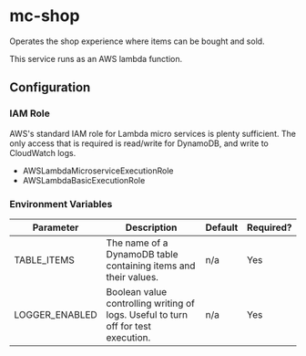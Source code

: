 # mc-shop
Operates the shop experience where items can be bought and sold.

This service runs as an AWS lambda function.

## Configuration
### IAM Role
AWS's standard IAM role for Lambda micro services is plenty sufficient. The only access that is required is read/write for DynamoDB, and write to CloudWatch logs.

* AWSLambdaMicroserviceExecutionRole
* AWSLambdaBasicExecutionRole

### Environment Variables
| Parameter          | Description                                                                       | Default | Required? |
|--------------------|-----------------------------------------------------------------------------------|---------|-----------|
| TABLE_ITEMS        | The name of a DynamoDB table containing items and their values.                   | n/a     | Yes       |
| LOGGER_ENABLED     | Boolean value controlling writing of logs. Useful to turn off for test execution. | n/a     | Yes       |